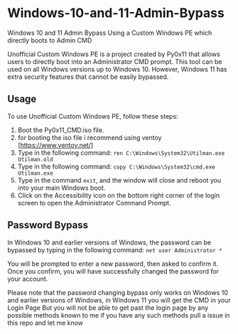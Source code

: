 # Windows-10-and-11-Admin-Bypass
Windows 10 and 11 Admin Bypass Using a Custom Windows PE which directly boots to Admin CMD


Unofficial Custom Windows PE is a project created by Py0x11 that allows users to directly boot into an Administrator CMD prompt. This tool can be used on all Windows versions up to Windows 10. However, Windows 11 has extra security features that cannot be easily bypassed.

## Usage

To use Unofficial Custom Windows PE, follow these steps:

1. Boot the Py0x11_CMD.iso file.
2. for booting the iso file i recommend using ventoy [https://www.ventoy.net/]
3. Type in the following command: `ren C:\Windows\System32\Utilman.exe Utilman.old`
4. Type in the following command: `copy C:\Windows\System32\cmd.exe Utilman.exe`
5. Type in the command `exit`, and the window will close and reboot you into your main Windows boot.
6. Click on the Accessibility icon on the bottom right corner of the login screen to open the Administrator Command Prompt.

## Password Bypass

In Windows 10 and earlier versions of Windows, the password can be bypassed by typing in the following command: `net user Administrator *`

You will be prompted to enter a new password, then asked to confirm it. Once you confirm, you will have successfully changed the password for your account.

Please note that the password changing bypass only works on Windows 10 and earlier versions of Windows,
in Windows 11 you will get the CMD in your Login Page But you will not be able to get past the login page by any possible methods known to me
if you have any such methods pull a issue in this repo and let me know
